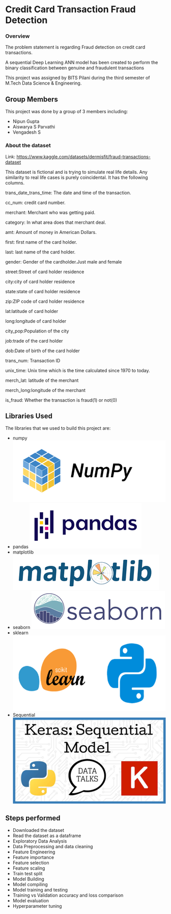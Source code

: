 
# Credit Card Transaction Fraud Detection

### Overview

The problem statement is regarding Fraud detection on credit card transactions.

A sequential Deep Learning ANN model has been created to perform the binary classification between genuine and fraudulent transactions

This project was assigned by BITS Pilani during the third semester of M.Tech Data Science & Engineering.

## Group Members

This project was done by a group of 3 members including:

 - Nipun Gupta
 - Aiswarya S Parvathi
 - Vengadesh S
 
### About the dataset

Link: https://www.kaggle.com/datasets/dermisfit/fraud-transactions-dataset

This dataset is fictional and is trying to simulate real life details. Any similarity to real life cases is purely coincidental. It has the following columns.

trans_date_trans_time: The date and time of the transaction.

cc_num: credit card number.

merchant: Merchant who was getting paid.

category: In what area does that merchant deal.

amt: Amount of money in American Dollars.

first: first name of the card holder.

last: last name of the card holder.

gender: Gender of the cardholder.Just male and female

street:Street of card holder residence

city:city of card holder residence

state:state of card holder residence

zip:ZIP code of card holder residence

lat:latitude of card holder

long:longitude of card holder

city_pop:Population of the city

job:trade of the card holder

dob:Date of birth of the card holder

trans_num: Transaction ID

unix_time: Unix time which is the time calculated since 1970 to today.

merch_lat: latitude of the merchant

merch_long:longitude of the merchant

is_fraud: Whether the transaction is fraud(1) or not(0)

## Libraries Used

The libraries that we used to build this project are:

 - numpy
  ![numpy](https://github.com/nipun1992/Credit-card-transaction-fraud-detection/blob/master/Screenshots/Numpy.png?raw=true)
 - pandas
 ![pandas](https://github.com/nipun1992/Credit-card-transaction-fraud-detection/blob/master/Screenshots/Pandas.png?raw=true)
 - matplotlib
 ![matplotlib](https://github.com/nipun1992/Credit-card-transaction-fraud-detection/blob/master/Screenshots/Matplotlib.png?raw=true)
 - seaborn
 ![seaborn](https://github.com/nipun1992/Credit-card-transaction-fraud-detection/blob/master/Screenshots/Seaborn.png?raw=true)
 - sklearn
 ![skleanr](https://github.com/nipun1992/Credit-card-transaction-fraud-detection/blob/master/Screenshots/Sklearn.png?raw=true)
 - Sequential
 ![seaborn](https://github.com/nipun1992/Credit-card-transaction-fraud-detection/blob/master/Screenshots/Sequential.png?raw=true)
 
## Steps performed

- Downloaded the dataset
- Read the dataset as a dataframe
- Exploratory Data Analysis
- Data Preprocessing and data cleaning
- Feature Engineering
- Feature importance
- Feature selection
- Feature scaling
- Train test split
- Model Building
- Model compiling
- Model training and testing
- Training vs Validation accuracy and loss comparison
- Model evaluation
- Hyperparameter tuning
